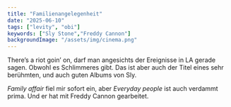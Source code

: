 ```yaml
---
title: "Familienangelegenheit"
date: "2025-06-10"
tags: ["levity", "obi"]
keywords: ["Sly Stone","Freddy Cannon"]
backgroundImage: "/assets/img/cinema.png"
---
```

There’s a riot goin’ on, darf man angesichts der Ereignisse in LA gerade sagen. Obwohl es Schlimmeres gibt. 
Das ist aber auch der Titel eines sehr berühmten, und auch guten Albums von Sly.

*Family affair* fiel mir sofort ein, aber *Everyday people* ist auch verdammt prima. Und er hat mit Freddy Cannon gearbeitet.